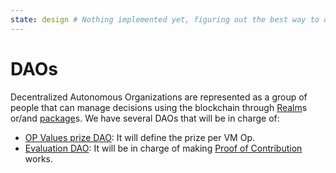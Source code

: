 ```yaml
---
state: design # Nothing implemented yet, figuring out the best way to do it.
---
```


# DAOs
Decentralized Autonomous Organizations are represented as a group of people that can manage decisions using the blockchain through [Realm](./realm.md)s or/and [package](.)s. We have several DAOs that will be in charge of:

- [OP Values prize DAO](.): It will define the prize per VM Op.
- [Evaluation DAO](evaluation-dao.md): It will be in charge of making [Proof of Contribution](.) works.